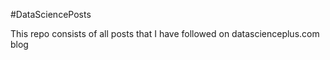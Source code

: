#DataSciencePosts

This repo consists of all posts that I have followed on datascienceplus.com blog
